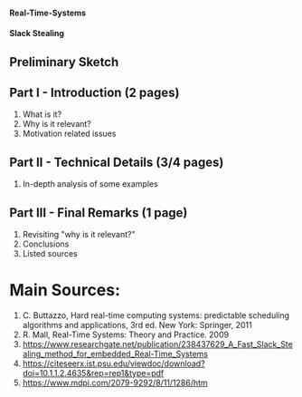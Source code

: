 #### Real-Time-Systems
#### Slack Stealing


## Preliminary Sketch

## Part I - Introduction (2 pages)
1. What is it?
2. Why is it relevant?
3. Motivation related issues

## Part II - Technical Details (3/4 pages)
1. In-depth analysis of some examples

## Part III - Final Remarks (1 page)
1. Revisiting "why is it relevant?"
2. Conclusions
3. Listed sources


# Main Sources:
1. C. Buttazzo, Hard real-time computing systems: predictable scheduling algorithms and applications, 3rd ed. New York: Springer, 2011
2. R. Mall, Real-Time Systems: Theory and Practice. 2009
3. https://www.researchgate.net/publication/238437629_A_Fast_Slack_Stealing_method_for_embedded_Real-Time_Systems
4. https://citeseerx.ist.psu.edu/viewdoc/download?doi=10.1.1.2.4635&rep=rep1&type=pdf
5. https://www.mdpi.com/2079-9292/8/11/1286/htm
